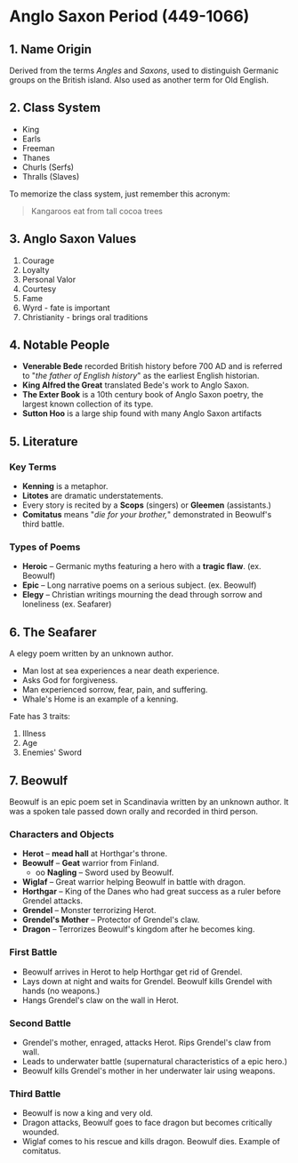 # Anglo Saxon Period (449-1066)

## 1. Name Origin

Derived from the terms _Angles_ and _Saxons_, used to distinguish Germanic groups on the British island. Also used as another term for Old English.

## 2. Class System

- King
- Earls
- Freeman
- Thanes
- Churls (Serfs)
- Thralls (Slaves)

To memorize the class system, just remember this acronym:

> Kangaroos eat from tall cocoa trees

## 3. Anglo Saxon Values

1. Courage
2. Loyalty
3. Personal Valor
4. Courtesy
5. Fame
6. Wyrd - fate is important
7. Christianity - brings oral traditions

## 4. Notable People

- **Venerable Bede**  recorded British history before 700 AD and is referred to "_the father of English history_" as the earliest English historian.
- **King Alfred the Great** translated Bede's work to Anglo Saxon.
- **The Exter Book** is a 10th century book of Anglo Saxon poetry, the largest known collection of its type.
- **Sutton Hoo** is a large ship found with many Anglo Saxon artifacts

## 5. Literature

### Key Terms

- **Kenning** is a metaphor.
- **Litotes**  are dramatic understatements.
- Every story is recited by a **Scops** (singers) or **Gleemen** (assistants.)
- **Comitatus** means "_die for your brother,_" demonstrated in Beowulf's third battle.

### Types of Poems

- **Heroic** – Germanic myths featuring a hero with a **tragic flaw**. (ex. Beowulf)
- **Epic** – Long narrative poems on a serious subject. (ex. Beowulf)
- **Elegy** – Christian writings mourning the dead through sorrow and loneliness (ex. Seafarer)

## 6. The Seafarer

A elegy poem written by an unknown author.

- Man lost at sea experiences a near death experience.
- Asks God for forgiveness.
- Man experienced sorrow, fear, pain, and suffering.
- Whale's Home is an example of a kenning.

Fate has 3 traits:

1. Illness
2. Age
3. Enemies' Sword

## 7. Beowulf

Beowulf is an epic poem set in Scandinavia written by an unknown author. It was a spoken tale passed down orally and recorded in third person.

### Characters and Objects

- **Herot** – **mead hall** at Horthgar's throne.
- **Beowulf** – **Geat** warrior from Finland.
  - oo **Nagling** – Sword used by Beowulf.
- **Wiglaf** – Great warrior helping Beowulf in battle with dragon.
- **Horthgar** – King of the Danes who had  great success as a ruler before Grendel attacks.
- **Grendel** – Monster terrorizing Herot.
- **Grendel's Mother** – Protector of Grendel's claw.
- **Dragon** – Terrorizes Beowulf's kingdom after he becomes king.

### First Battle

- Beowulf arrives in Herot to help Horthgar get rid of Grendel.
- Lays down at night and waits for Grendel. Beowulf kills Grendel with hands (no weapons.)
- Hangs Grendel's claw on the wall in Herot.

### Second Battle

- Grendel's mother, enraged, attacks Herot. Rips Grendel's claw from wall.
- Leads to underwater battle (supernatural characteristics of a epic hero.)
- Beowulf kills Grendel's mother in her underwater lair using weapons.

### Third Battle

- Beowulf is now a king and very old.
- Dragon attacks, Beowulf goes to face dragon but becomes critically wounded.
- Wiglaf comes to his rescue and kills dragon. Beowulf dies. Example of comitatus.